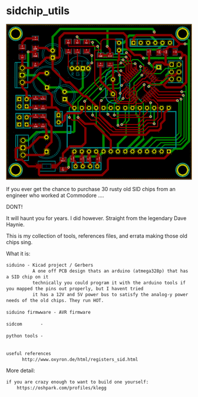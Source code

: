 # sidchip_utils

![alt text](https://raw.githubusercontent.com/keithlegg/sidchip_utils/main/images/sidthing.png) 


If you ever get the chance to purchase 30 rusty old SID chips from an engineer who worked at Commodore .... 

DONT! 

It will haunt you for years. I did however. Straight from the legendary Dave Haynie.

This is my collection of tools, references files, and errata making those old chips sing.

What it is:

    siduino - Kicad project / Gerbers 
              A one off PCB design thats an arduino (atmega328p) that has a SID chip on it 
              technically you could program it with the arduino tools if you mapped the pins out properly, but I havent tried
              it has a 12V and 5V power bus to satisfy the analog-y power needs of the old chips. They run HOT. 
    
    siduino firmwware - AVR firmware 
   
    sidcom       - 

    python tools - 


    useful references 
          http://www.oxyron.de/html/registers_sid.html



  

More detail:

    if you are crazy enough to want to build one yourself: 
        https://oshpark.com/profiles/klegg

